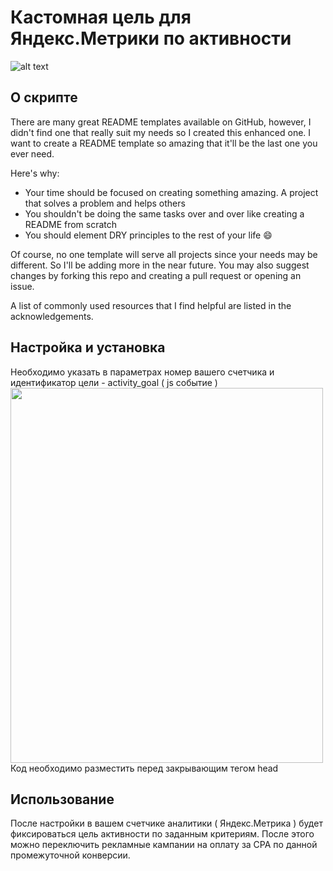 # Кастомная цель для Яндекс.Метрики по активности

![alt text](https://i.ibb.co/QjsTLRt/main.jpg)

## О скрипте

There are many great README templates available on GitHub, however, I didn't find one that really suit my needs so I created this enhanced one. I want to create a README template so amazing that it'll be the last one you ever need.

Here's why:

* Your time should be focused on creating something amazing. A project that solves a problem and helps others
* You shouldn't be doing the same tasks over and over like creating a README from scratch
* You should element DRY principles to the rest of your life :smile:

Of course, no one template will serve all projects since your needs may be different. So I'll be adding more in the near future. You may also suggest changes by forking this repo and creating a pull request or opening an issue.

A list of commonly used resources that I find helpful are listed in the acknowledgements.

## Настройка и установка

Необходимо указать в параметрах номер вашего счетчика и идентификатор цели - activity_goal  ( js событие )
<img src="https://ibb.co/8MX7rQG"  width="500" height="600">
Код необходимо разместить перед закрывающим тегом head

## Использование

После настройки в вашем счетчике аналитики ( Яндекс.Метрика ) будет фиксироваться цель активности по заданным критериям. После этого можно переключить рекламные кампании на оплату за CPA по данной промежуточной конверсии.

